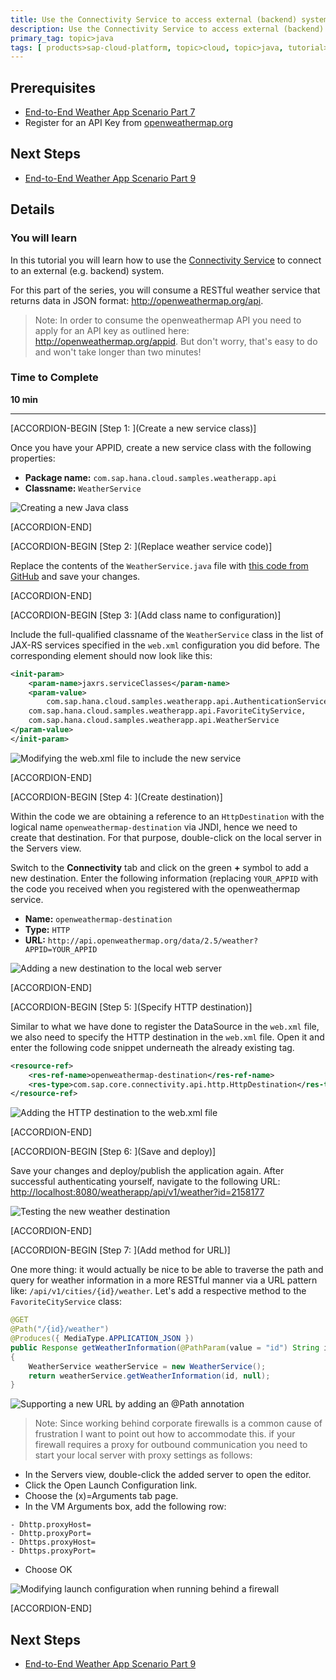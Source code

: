 ```yaml
---
title: Use the Connectivity Service to access external (backend) systems.
description: Use the Connectivity Service to access external (backend) systems.
primary_tag: topic>java
tags: [ products>sap-cloud-platform, topic>cloud, topic>java, tutorial>intermediate]
---
```


## Prerequisites  
- [End-to-End Weather App Scenario Part 7](https://www.sap.com/developer/tutorials/hcp-java-weatherapp-part7.html)
- Register for an API Key from [openweathermap.org](http://openweathermap.org/appid)

## Next Steps
- [End-to-End Weather App Scenario Part 9](https://www.sap.com/developer/tutorials/hcp-java-weatherapp-part9.html)

## Details
### You will learn  
In this tutorial you will learn how to use the [Connectivity Service](https://help.hana.ondemand.com/help/frameset.htm?e54cc8fbbb571014beb5caaf6aa31280.html) to connect to an external (e.g. backend) system.

For this part of the series, you will consume a RESTful weather service that returns data in JSON format: <http://openweathermap.org/api>.

>Note: In order to consume the openweathermap API you need to apply for an API key as outlined here: <http://openweathermap.org/appid>. But don't worry, that's easy to do and won't take longer than two minutes!


### Time to Complete
**10 min**

---


[ACCORDION-BEGIN [Step 1: ](Create a new service class)]

Once you have your APPID, create a new service class with the following properties:

- **Package name:** `com.sap.hana.cloud.samples.weatherapp.api`
- **Classname:** `WeatherService`

![Creating a new Java class](https://raw.githubusercontent.com/SAPDocuments/Tutorials/master/tutorials/hcp-java-weatherapp-part8/e2e_08-1.png)


[ACCORDION-END]

[ACCORDION-BEGIN [Step 2: ](Replace weather service code)]

Replace the contents of the `WeatherService.java` file with [this code from GitHub](https://raw.githubusercontent.com/SAP/cloud-weatherapp/0f16e22720cbc5032e9a63af4ee95e2ead6e0761/src/main/java/com/sap/hana/cloud/samples/weatherapp/api/WeatherService.java) and save your changes.



[ACCORDION-END]

[ACCORDION-BEGIN [Step 3: ](Add class name to configuration)]

Include the full-qualified classname of the `WeatherService` class in the list of JAX-RS services specified in the `web.xml` configuration you did before. The corresponding <init-param> element should now look like this:

```xml
<init-param>
	<param-name>jaxrs.serviceClasses</param-name>
   	<param-value>
   		com.sap.hana.cloud.samples.weatherapp.api.AuthenticationService,
	com.sap.hana.cloud.samples.weatherapp.api.FavoriteCityService,
	com.sap.hana.cloud.samples.weatherapp.api.WeatherService
</param-value>
</init-param>
```

![Modifying the web.xml file to include the new service](https://raw.githubusercontent.com/SAPDocuments/Tutorials/master/tutorials/hcp-java-weatherapp-part8/e2e_08-3.png)


[ACCORDION-END]

[ACCORDION-BEGIN [Step 4: ](Create destination)]

Within the code we are obtaining a reference to an `HttpDestination` with the logical name `openweathermap-destination` via JNDI, hence we need to create that destination. For that purpose, double-click on the local server in the Servers view.

Switch to the **Connectivity** tab and click on the green **+** symbol to add a new destination.  Enter the following information (replacing `YOUR_APPID` with the code you received when you registered with the openweathermap service.

- **Name:** `openweathermap-destination`
- **Type:** `HTTP`
- **URL:** `http://api.openweathermap.org/data/2.5/weather?APPID=YOUR_APPID`

![Adding a new destination to the local web server](https://raw.githubusercontent.com/SAPDocuments/Tutorials/master/tutorials/hcp-java-weatherapp-part8/e2e_08-4.png)


[ACCORDION-END]

[ACCORDION-BEGIN [Step 5: ](Specify HTTP destination)]

Similar to what we have done to register the DataSource in the `web.xml` file, we also need to specify the HTTP destination in the `web.xml` file. Open it and enter the following code snippet underneath the already existing tag.

```xml
<resource-ref>
	<res-ref-name>openweathermap-destination</res-ref-name>
	<res-type>com.sap.core.connectivity.api.http.HttpDestination</res-type>
</resource-ref>
```

![Adding the HTTP destination to the web.xml file](https://raw.githubusercontent.com/SAPDocuments/Tutorials/master/tutorials/hcp-java-weatherapp-part8/e2e_08-5.png)



[ACCORDION-END]

[ACCORDION-BEGIN [Step 6: ](Save and deploy)]

Save your changes and deploy/publish the application again. After successful authenticating yourself, navigate to the following URL: <http://localhost:8080/weatherapp/api/v1/weather?id=2158177>

![Testing the new weather destination](https://raw.githubusercontent.com/SAPDocuments/Tutorials/master/tutorials/hcp-java-weatherapp-part8/e2e_08-6.png)


[ACCORDION-END]

[ACCORDION-BEGIN [Step 7: ](Add method for URL)]

One more thing: it would actually be nice to be able to traverse the path and query for weather information in a more RESTful manner via a URL pattern like: `/api/v1/cities/{id}/weather`. Let's add a respective method to the `FavoriteCityService` class:

```java
@GET
@Path("/{id}/weather")
@Produces({ MediaType.APPLICATION_JSON })
public Response getWeatherInformation(@PathParam(value = "id") String id,    @Context SecurityContext ctx)
{
    WeatherService weatherService = new WeatherService();
    return weatherService.getWeatherInformation(id, null);
}
```

![Supporting a new URL by adding an @Path annotation](https://raw.githubusercontent.com/SAPDocuments/Tutorials/master/tutorials/hcp-java-weatherapp-part8/e2e_08-7.png)

>Note: Since working behind corporate firewalls is a common cause of frustration I want to point out how to accommodate this. if your firewall requires a proxy for outbound communication you need to start your local server with proxy settings as follows:

- In the Servers view, double-click the added server to open the editor.
- Click the Open Launch Configuration link.
- Choose the (x)=Arguments tab page.
- In the VM Arguments box, add the following row:

```
- Dhttp.proxyHost=
- Dhttp.proxyPort=
- Dhttps.proxyHost=
- Dhttps.proxyPort=
```    
- Choose OK

![Modifying launch configuration when running behind a firewall](https://raw.githubusercontent.com/SAPDocuments/Tutorials/master/tutorials/hcp-java-weatherapp-part8/e2e_08-Note.png)


[ACCORDION-END]




## Next Steps
- [End-to-End Weather App Scenario Part 9](https://www.sap.com/developer/tutorials/hcp-java-weatherapp-part9.html)

